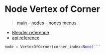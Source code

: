 # Node Vertex of Corner

> [main](../structure.md) - [nodes](nodes.md) - [nodes menus](nodes_menus.md)

- [Blender reference](https://docs.blender.org/manual/en/latest/modeling/geometry_nodes/mesh_topology/vertex_of_corner.html)
 - [api reference]({node.blender_python_ref})

```python
node = VertexOfCorner(corner_index=None)```
